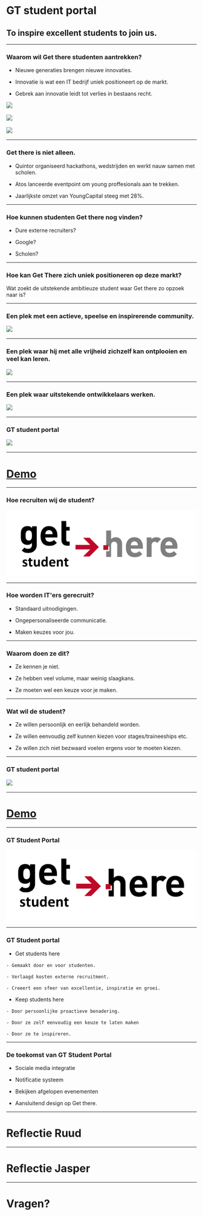 # GT student portal
## To inspire excellent students to join us. 

---

### Waarom wil Get there studenten aantrekken?

- Nieuwe generaties brengen nieuwe innovaties. 
<!-- .element: class="fragment" -->
- Innovatie is wat een IT bedrijf uniek positioneert op de markt. 
<!-- .element: class="fragment" -->
- Gebrek aan innovatie leidt tot verlies in bestaans recht. 
<!-- .element: class="fragment" -->

![](http://company.nokia.com/sites/default/files/gallery/images/nokia_white_logo.png)
<!-- .element: class="fragment" height="150px" width="auto" -->
![](http://vector.me/files/images/5/1/51491/kodak.png) 
<!-- .element: class="fragment" height="150px" width="auto" -->
![](http://entoen.tv/wp-content/uploads/Hyves-front.jpg) 
<!-- .element: class="fragment" height="150px" width="auto" -->

---

### Get there is niet alleen. 
- Quintor organiseerd hackathons, wedstrijden en werkt nauw samen met
  scholen. 
<!-- .element: class="fragment" -->
- Atos lanceerde eventpoint om young proffesionals aan te trekken.
<!-- .element: class="fragment" -->
- Jaarlijkste omzet van YoungCapital steeg met 28%.
<!-- .element: class="fragment" -->

---

### Hoe kunnen studenten Get there nog vinden?
- Dure externe recruiters?
<!-- .element: class="fragment" -->
- Google?
<!-- .element: class="fragment" -->
- Scholen?
<!-- .element: class="fragment" -->

---

### Hoe kan Get There zich uniek positioneren op deze markt?
Wat zoekt de uitstekende ambitieuze student waar Get there zo opzoek naar is?

---

###  Een plek met een actieve, speelse en inspirerende community.
![](https://services.google.com/fh/files/helpcenter/engandtechjobsfow.jpg)
<!-- .element: height="500px" width="auto" -->

---

###  Een plek waar hij met alle vrijheid zichzelf kan ontplooien en veel kan leren.
![](https://services.google.com/fh/files/helpcenter/engandtechjobsfow2.jpg)
<!-- .element: height="450px" width="auto" -->

---

### Een plek waar uitstekende ontwikkelaars werken. 
![](https://services.google.com/fh/files/newsletters/careers_last2.jpg) 
<!-- .element: height="500px" width="auto" -->

---

### GT student portal
![](http://www.speakart.nl/sites/default/files/presenteren_pitchen_groningen_getthere.jpg)

---

# [Demo](http://localhost:8080/)


---

### Hoe recruiten wij de student?
![](getStudentHere.png) 

---

### Hoe worden IT'ers gerecruit? 
- Standaard uitnodigingen.
<!-- .element: class="fragment" -->
- Ongepersonaliseerde communicatie. 
<!-- .element: class="fragment" -->
- Maken keuzes voor jou. 
<!-- .element: class="fragment" -->

---

### Waarom doen ze dit? 
- Ze kennen je niet.
<!-- .element: class="fragment" -->
- Ze hebben veel volume, maar weinig slaagkans. 
<!-- .element: class="fragment" -->
- Ze moeten wel een keuze voor je maken. 
<!-- .element: class="fragment" -->

---

### Wat wil de student?
- Ze willen persoonlijk en eerlijk behandeld worden. 
<!-- .element: class="fragment" -->
- Ze willen eenvoudig zelf kunnen kiezen voor stages/traineeships etc.
<!-- .element: class="fragment" -->
- Ze willen zich niet bezwaard voelen ergens voor te moeten kiezen.
<!-- .element: class="fragment" -->

---

### GT student portal
![](http://www.speakart.nl/sites/default/files/presenteren_pitchen_groningen_getthere.jpg)

---

# [Demo](http://localhost:8080/)

---

###  GT Student Portal
![](getStudentHere2.png)

---

### GT Student portal
- Get students here
<!-- .element: class="fragment" -->
    - Gemaakt door en voor studenten. 
<!-- .element: class="fragment" -->
    - Verlaagd kosten externe recruitment. 
<!-- .element: class="fragment" -->
    - Creeert een sfeer van excellentie, inspiratie en groei. 
<!-- .element: class="fragment" -->
- Keep students here
<!-- .element: class="fragment" -->
    - Door persoonlijke proactieve benadering.
<!-- .element: class="fragment" -->
    - Door ze zelf eenvoudig een keuze te laten maken
<!-- .element: class="fragment" -->
    - Door ze te inspireren.
<!-- .element: class="fragment" -->

---

### De toekomst van GT Student Portal 
- Sociale media integratie
<!-- .element: class="fragment" -->
- Notificatie systeem
<!-- .element: class="fragment" -->
- Bekijken afgelopen evenementen
<!-- .element: class="fragment" -->
- Aansluitend design op Get there. 
<!-- .element: class="fragment" -->

---

# Reflectie Ruud


---

# Reflectie Jasper

---

# Vragen? 
